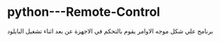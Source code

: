 # python---Remote-Control
برنامج علي شكل موجه الاوامر يقوم بالتحكم في الاجهزة عن بعد اثناء تشغيل البايلود
